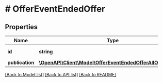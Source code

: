 # # OfferEventEndedOffer

## Properties

Name | Type | Description | Notes
------------ | ------------- | ------------- | -------------
**id** | **string** | The offer ID. | 
**publication** | [**\OpenAPI\Client\Model\OfferEventEndedOfferAllOfPublication**](OfferEventEndedOfferAllOfPublication.md) |  | 

[[Back to Model list]](../../README.md#documentation-for-models) [[Back to API list]](../../README.md#documentation-for-api-endpoints) [[Back to README]](../../README.md)


